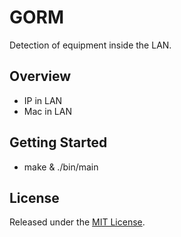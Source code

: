 # GORM

Detection of equipment inside the LAN.

## Overview

* IP in LAN
* Mac in LAN

## Getting Started

* make & ./bin/main

## License

Released under the [MIT License](https://github.com/jinzhu/gorm/blob/master/License).

